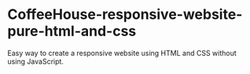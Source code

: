 # CoffeeHouse-responsive-website-pure-html-and-css
Easy way to create a responsive website using HTML and CSS without using JavaScript.

